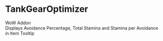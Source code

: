 # TankGearOptimizer
WoW Addon <br>
Displays Avoidance Percentage, Total Stamina and Stamina per Avoidance in Item Tooltip <br>
